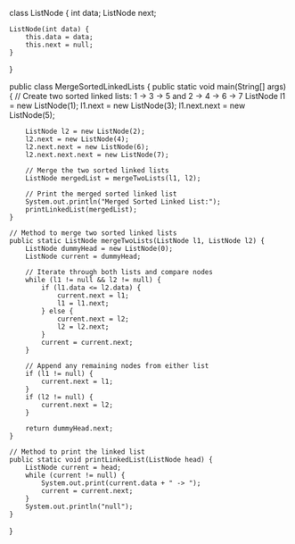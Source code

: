 class ListNode {
    int data;
    ListNode next;

    ListNode(int data) {
        this.data = data;
        this.next = null;
    }
}

public class MergeSortedLinkedLists {
    public static void main(String[] args) {
        // Create two sorted linked lists: 1 -> 3 -> 5 and 2 -> 4 -> 6 -> 7
        ListNode l1 = new ListNode(1);
        l1.next = new ListNode(3);
        l1.next.next = new ListNode(5);

        ListNode l2 = new ListNode(2);
        l2.next = new ListNode(4);
        l2.next.next = new ListNode(6);
        l2.next.next.next = new ListNode(7);

        // Merge the two sorted linked lists
        ListNode mergedList = mergeTwoLists(l1, l2);

        // Print the merged sorted linked list
        System.out.println("Merged Sorted Linked List:");
        printLinkedList(mergedList);
    }

    // Method to merge two sorted linked lists
    public static ListNode mergeTwoLists(ListNode l1, ListNode l2) {
        ListNode dummyHead = new ListNode(0);
        ListNode current = dummyHead;

        // Iterate through both lists and compare nodes
        while (l1 != null && l2 != null) {
            if (l1.data <= l2.data) {
                current.next = l1;
                l1 = l1.next;
            } else {
                current.next = l2;
                l2 = l2.next;
            }
            current = current.next;
        }

        // Append any remaining nodes from either list
        if (l1 != null) {
            current.next = l1;
        }
        if (l2 != null) {
            current.next = l2;
        }

        return dummyHead.next;
    }

    // Method to print the linked list
    public static void printLinkedList(ListNode head) {
        ListNode current = head;
        while (current != null) {
            System.out.print(current.data + " -> ");
            current = current.next;
        }
        System.out.println("null");
    }
}
